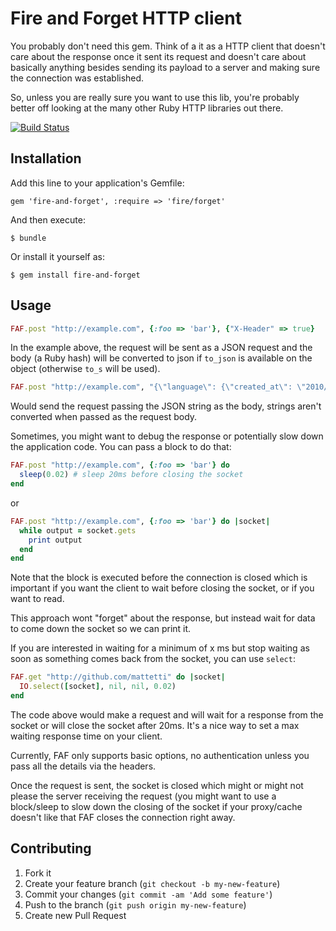 # Fire and Forget HTTP client

You probably don't need this gem. 
Think of a it as a HTTP client that doesn't care about
the response once it sent its request and doesn't care about basically anything besides sending
its payload to a server and making sure the connection was established.

So, unless you are really sure you want to use this lib, you're probably
better off looking at the many other Ruby HTTP libraries out there.

[![Build Status](https://travis-ci.org/mattetti/fire-and-forget.png?branch=master)](https://travis-ci.org/mattetti/fire-and-forget)

## Installation

Add this line to your application's Gemfile:

    gem 'fire-and-forget', :require => 'fire/forget'

And then execute:

    $ bundle

Or install it yourself as:

    $ gem install fire-and-forget

## Usage

```ruby
FAF.post "http://example.com", {:foo => 'bar'}, {"X-Header" => true}
```
In the example above, the request will be sent as a JSON request and the
body (a Ruby hash) will be converted to json if `to_json` is available on
the object (otherwise `to_s` will be used).

```ruby
FAF.post "http://example.com", "{\"language\": {\"created_at\": \"2010/11/23 19:47:05 +0000\",\"updated_at\": \"2010/11/23 19:47:05 +0000\",\"active\": true, \"code\": \"en\", \"id\":37}}"
```

Would send the request passing the JSON string as the body, strings
aren't converted when passed as the request body.

Sometimes, you might want to debug the response or potentially slow down
the application code. You can pass a block to do that:

```ruby
FAF.post "http://example.com", {:foo => 'bar'} do
  sleep(0.02) # sleep 20ms before closing the socket
end
```

or 

```ruby
FAF.post "http://example.com", {:foo => 'bar'} do |socket|
  while output = socket.gets
    print output
  end
end
```

Note that the block is executed before the connection is closed which is
important if you want the client to wait before closing the socket, or
if you want to read.

This approach wont "forget" about the response, but instead wait for data to
come down the socket so we can print it.

If you are interested in waiting for a minimum of x ms but stop waiting
as soon as something comes back from the socket, you can use
`select`:

```ruby
FAF.get "http://github.com/mattetti" do |socket|
  IO.select([socket], nil, nil, 0.02)
end
```

The code above would make a request and will wait for a response from
the socket or will close the socket after 20ms. It's a nice way to set a
max waiting response time on your client.


Currently, FAF only supports basic options, no
authentication unless you pass all the details via the headers.

Once the request is sent, the socket is closed which might or might not
please the server receiving the request (you might want to use a
block/sleep
to slow down the closing of the socket if your proxy/cache doesn't like
that FAF closes the connection right away.


## Contributing

1. Fork it
2. Create your feature branch (`git checkout -b my-new-feature`)
3. Commit your changes (`git commit -am 'Add some feature'`)
4. Push to the branch (`git push origin my-new-feature`)
5. Create new Pull Request
